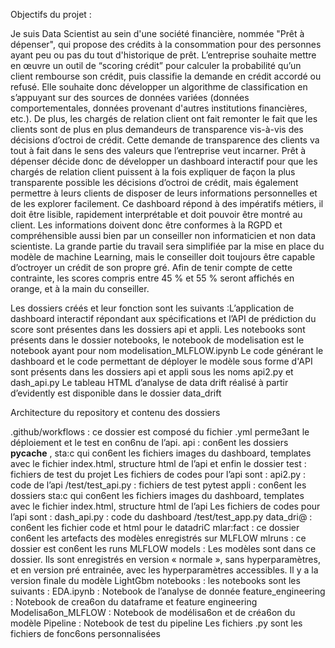 Objectifs du projet :

Je suis Data Scientist au sein d'une société financière, nommée "Prêt à dépenser", qui propose des crédits à la consommation pour des personnes ayant peu ou pas du tout d'historique de prêt.
L’entreprise souhaite mettre en œuvre un outil de “scoring crédit” pour calculer la probabilité qu’un client rembourse son crédit, puis classifie la demande en crédit accordé ou refusé. Elle souhaite donc développer un algorithme de classification en s’appuyant sur des sources de données variées (données comportementales, données provenant d'autres institutions financières, etc.).
De plus, les chargés de relation client ont fait remonter le fait que les clients sont de plus en plus demandeurs de transparence vis-à-vis des décisions d’octroi de crédit. Cette demande de transparence des clients va tout à fait dans le sens des valeurs que l’entreprise veut incarner.
Prêt à dépenser décide donc de développer un dashboard interactif pour que les chargés de relation client puissent à la fois expliquer de façon la plus transparente possible les décisions d’octroi de crédit, mais également permettre à leurs clients de disposer de leurs informations personnelles et de les explorer facilement.
Ce dashboard répond à des impératifs métiers, il doit être lisible, rapidement interprétable et doit pouvoir être montré au client. Les informations doivent donc être conformes à la RGPD et compréhensible aussi bien par un conseiller non informaticien et non data scientiste. La grande partie du travail sera simplifiée par la mise en place du modèle de machine Learning, mais le conseiller doit toujours être capable d’octroyer un crédit de son propre gré.
Afin de tenir compte de cette contrainte, les scores compris entre 45 % et 55 % seront affichés en orange, et à la main du conseiller.


Les dossiers créés et leur fonction sont les suivants :L’application de dashboard interactif répondant aux spécifications et l’API de prédiction du score sont présentes dans les dossiers api et appli.
Les notebooks sont présents dans le dossier notebooks, le notebook de modelisation est le notebook ayant pour nom modelisation_MLFLOW.ipynb
Le code générant le dashboard et le code permettant de déployer le modèle sous forme d'API sont présents dans les dossiers api et appli sous les noms api2.py et dash_api.py
Le tableau HTML d’analyse de data drift réalisé à partir d’evidently est disponible dans le dossier data_drift


Architecture du repository et contenu des dossiers

.github/workflows : ce dossier est composé du fichier .yml perme3ant le déploiement et le test en
con6nu de l’api.
api : con6ent les dossiers __pycache__ , sta:c qui con6ent les fichiers images du dashboard, templates avec le fichier index.html, structure html de l’api et enfin le dossier test : fichiers de test du projet
Les fichiers de codes pour l’api sont :
api2.py : code de l’api
/test/test_api.py : fichiers de test pytest
appli : con6ent les dossiers sta:c qui con6ent les fichiers images du dashboard, templates avec le fichier index.html, structure html de l’api
Les fichiers de codes pour l’api sont :
dash_api.py : code du dashboard
/test/test_app.py
data_dri@ : con6ent les fichier code et html pour le datadriC
mlar:fact : ce dossier con6ent les artefacts des modèles enregistrés sur MLFLOW mlruns : ce dossier est con6ent les runs MLFLOW
models : Les modèles sont dans ce dossier. Ils sont enregistrés en version « normale », sans hyperparamètres, et en version pré entrainée, avec les hyperparamètres accessibles. Il y a la version finale du modèle LightGbm
notebooks : les notebooks sont les suivants :
EDA.ipynb : Notebook de l’analyse de donnée
feature_engineering : Notebook de crea6on du dataframe et feature engineering Modelisa6on_MLFLOW : Notebook de modélisa6on et de créa6on du modèle Pipeline : Notebook de test du pipeline
Les fichiers .py sont les fichiers de fonc6ons personnalisées


